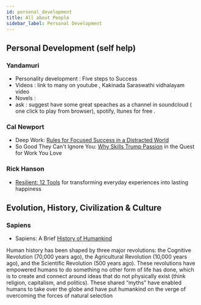 ```yaml
---
id: personal_development
title: All about People
sidebar_label: Personal Development
---
```


## Personal Development (self help)

### Yandamuri 
- Personality development : Five steps to Success 
- Videos : link to many on youtube , Kakinada Saraswathi vidhalayam video
- Novels : 
- ask : suggest have some great speaches  as a channel in soundcloud ( one click to play from browser), spotify, Itunes for free .

### Cal Newport 
 - Deep Work: [Rules for Focused Success in a Distracted World](https://www.amazon.com/Deep-Work-Focused-Success-Distracted/dp/1455586692)
 - So Good They Can't Ignore You: [Why Skills Trump Passion](https://www.amazon.com/Good-They-Cant-Ignore-You/dp/1455509124/ref=pd_lpo_sbs_14_t_0?_encoding=UTF8&psc=1&refRID=8RWBY7K4Z8FMAXNG97JV&dpID=51IjORMFLkL&preST=_SY291_BO1,204,203,200_QL40_&dpSrc=detail) in the Quest for Work You Love

### Rick Hanson 
 - [Resilient: 12 Tools](https://www.amazon.com/gp/product/1846045819/ref=oh_aui_detailpage_o04_s00?ie=UTF8&psc=1) for transforming everyday experiences into lasting happiness


## Evolution, History, Civilization & Culture 

### Sapiens 
 - Sapiens: A Brief [History of Humankind](https://www.amazon.com/s/ref=nb_sb_ss_i_3_4?url=search-alias%3Dstripbooks&field-keywords=saipians&sprefix=saip%2Cstripbooks%2C197&crid=2UQG1PNVR74DB)
 
 Human history has been shaped by three major revolutions: the Cognitive Revolution (70,000 years ago), the Agricultural Revolution (10,000 years ago), and the Scientific Revolution (500 years ago). These revolutions have empowered humans to do something no other form of life has done, which is to create and connect around ideas that do not physically exist (think religion, capitalism, and politics). These shared “myths” have enabled humans to take over the globe and have put humankind on the verge of overcoming the forces of natural selection
  
